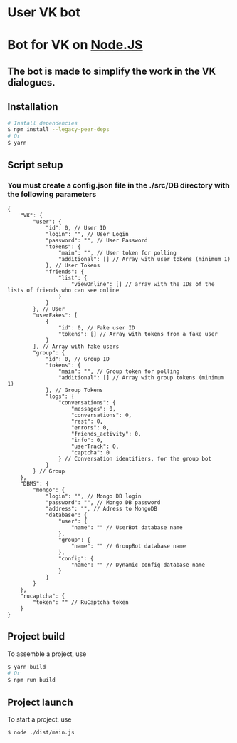 # User VK bot

# Bot for VK on [**Node.JS**](https://nodejs.org/en/download/)

## The bot is made to simplify the work in the VK dialogues.

## Installation

```bash
# Install dependencies
$ npm install --legacy-peer-deps
# Or
$ yarn
```

## Script setup

### You must create a config.json file in the ./src/DB directory with the following parameters

```jsonc
{
	"VK": {
		"user": {
			"id": 0, // User ID
			"login": "", // User Login
			"password": "", // User Password
			"tokens": {
				"main": "", // User token for polling
				"additional": [] // Array with user tokens (minimum 1)
			}, // User Tokens
			"friends": {
				"list": {
					"viewOnline": [] // array with the IDs of the lists of friends who can see online
				}
			}
		}, // User
		"userFakes": [
			{
				"id": 0, // Fake user ID
				"tokens": [] // Array with tokens from a fake user
			}
		], // Array with fake users
		"group": {
			"id": 0, // Group ID
			"tokens": {
				"main": "", // Group token for polling
				"additional": [] // Array with group tokens (minimum 1)
			}, // Group Tokens
			"logs": {
				"conversations": {
					"messages": 0,
					"conversations": 0,
					"rest": 0,
					"errors": 0,
					"friends_activity": 0,
					"info": 0,
					"userTrack": 0,
					"captcha": 0
				} // Conversation identifiers, for the group bot
			}
		} // Group
	},
	"DBMS": {
		"mongo": {
			"login": "", // Mongo DB login
			"password": "", // Mongo DB password
			"address": "", // Adress to MongoDB
			"database": {
				"user": {
					"name": "" // UserBot database name
				},
				"group": {
					"name": "" // GroupBot database name
				},
				"config": {
					"name": "" // Dynamic config database name
				}
			}
		}
	},
	"rucaptcha": {
		"token": "" // RuCaptcha token
	}
}
```

## Project build

To assemble a project, use

```bash
$ yarn build
# Or
$ npm run build
```

## Project launch

To start a project, use

```bash
$ node ./dist/main.js
```
